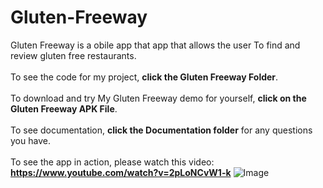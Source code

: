 # Gluten-Freeway
Gluten Freeway is a obile app that app that allows the user To find and review gluten free restaurants. <br><br>
To see the code for my project, **click the Gluten Freeway Folder**. <br><br> To download and try My Gluten Freeway demo for yourself, **click on the Gluten Freeway APK File**. <br><br> To see documentation, **click the Documentation folder** for any questions you have. <br><br>
To see the app in action, please watch this video: **https://www.youtube.com/watch?v=2pLoNCvW1-k**
![Image](https://github.com/user-attachments/assets/0b5b1419-7a01-4805-9f50-806b6c6621b8)

